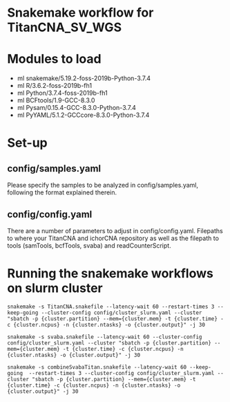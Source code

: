 # Snakemake workflow for TitanCNA_SV_WGS
#

# Modules to load
 * ml snakemake/5.19.2-foss-2019b-Python-3.7.4
 * ml R/3.6.2-foss-2019b-fh1
 * ml Python/3.7.4-foss-2019b-fh1
 * ml BCFtools/1.9-GCC-8.3.0
 * ml Pysam/0.15.4-GCC-8.3.0-Python-3.7.4
 * ml PyYAML/5.1.2-GCCcore-8.3.0-Python-3.7.4

# Set-up
## config/samples.yaml
Please specify the samples to be analyzed in config/samples.yaml, following the format explained therein.
 
## config/config.yaml
There are a number of parameters to adjust in config/config.yaml.  Filepaths to where your TitanCNA and ichorCNA repository as well as the filepath to tools (samTools, bcfTools, svaba) and readCounterScript.

# Running the snakemake workflows on slurm cluster


`snakemake -s TitanCNA.snakefile --latency-wait 60 --restart-times 3 --keep-going --cluster-config config/cluster_slurm.yaml --cluster "sbatch -p {cluster.partition} --mem={cluster.mem} -t {cluster.time} -c {cluster.ncpus} -n {cluster.ntasks} -o {cluster.output}" -j 30`

`snakemake -s svaba.snakefile --latency-wait 60 --cluster-config config/cluster_slurm.yaml --cluster "sbatch -p {cluster.partition} --mem={cluster.mem} -t {cluster.time} -c {cluster.ncpus} -n {cluster.ntasks} -o {cluster.output}" -j 30`

`snakemake -s combineSvabaTitan.snakefile --latency-wait 60 --keep-going  --restart-times 3 --cluster-config config/cluster_slurm.yaml --cluster "sbatch -p {cluster.partition} --mem={cluster.mem} -t {cluster.time} -c {cluster.ncpus} -n {cluster.ntasks} -o {cluster.output}" -j 30`
